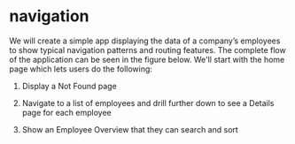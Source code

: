 # navigation

We will create a simple app displaying the data of a company’s employees to show typical navigation patterns and routing features. The complete flow of the application can be seen in the figure below. We'll start with the home page which lets users do the following:

1. Display a Not Found page

2. Navigate to a list of employees and drill further down to see a Details page for each employee

3. Show an Employee Overview that they can search and sort
